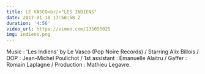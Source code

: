 ```yaml
---
title: LE VASCO<br/>"LES INDIENS"
date: 2017-01-10 17:50:58 Z
duration: '4:56'
video_url: https://vimeo.com/135055025
img: indiens.png
---
```


Music : 'Les Indiens' by Le Vasco (Pop Noire Records) / Starring Alix Billois / DOP : Jean-Michel Poulichot / 1st assistant : Émanuelle Alaitru / Gaffer : Romain Laplagne / Production : Mathieu Legavre.
<BR>
	<BR><BR>